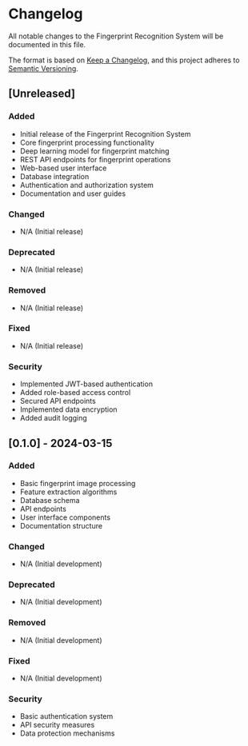 # Changelog

All notable changes to the Fingerprint Recognition System will be documented in this file.

The format is based on [Keep a Changelog](https://keepachangelog.com/en/1.0.0/),
and this project adheres to [Semantic Versioning](https://semver.org/spec/v2.0.0.html).

## [Unreleased]

### Added
- Initial release of the Fingerprint Recognition System
- Core fingerprint processing functionality
- Deep learning model for fingerprint matching
- REST API endpoints for fingerprint operations
- Web-based user interface
- Database integration
- Authentication and authorization system
- Documentation and user guides

### Changed
- N/A (Initial release)

### Deprecated
- N/A (Initial release)

### Removed
- N/A (Initial release)

### Fixed
- N/A (Initial release)

### Security
- Implemented JWT-based authentication
- Added role-based access control
- Secured API endpoints
- Implemented data encryption
- Added audit logging

## [0.1.0] - 2024-03-15

### Added
- Basic fingerprint image processing
- Feature extraction algorithms
- Database schema
- API endpoints
- User interface components
- Documentation structure

### Changed
- N/A (Initial development)

### Deprecated
- N/A (Initial development)

### Removed
- N/A (Initial development)

### Fixed
- N/A (Initial development)

### Security
- Basic authentication system
- API security measures
- Data protection mechanisms 